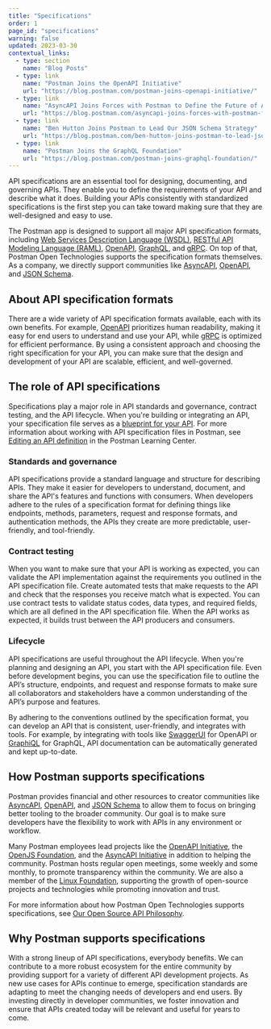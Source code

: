 ```yaml
---
title: "Specifications"
order: 1
page_id: "specifications"
warning: false
updated: 2023-03-30
contextual_links:
  - type: section
    name: "Blog Posts"
  - type: link
    name: "Postman Joins the OpenAPI Initiative"
    url: "https://blog.postman.com/postman-joins-openapi-initiative/"
  - type: link
    name: "AsyncAPI Joins Forces with Postman to Define the Future of APIs"
    url: "https://blog.postman.com/asyncapi-joins-forces-with-postman-future-of-apis/"
  - type: link
    name: "Ben Hutton Joins Postman to Lead Our JSON Schema Strategy"
    url: "https://blog.postman.com/ben-hutton-joins-postman-to-lead-json-schema-strategy/"
  - type: link
    name: "Postman Joins the GraphQL Foundation"
    url: "https://blog.postman.com/postman-joins-graphql-foundation/"
---
```


API specifications are an essential tool for designing, documenting, and governing APIs. They enable you to define the requirements of your API and describe what it does. Building your APIs consistently with standardized specifications is the first step you can take toward making sure that they are well-designed and easy to use.

The Postman app is designed to support all major API specification formats, including [Web Services Description Language (WSDL)](https://www.w3.org/TR/wsdl/), [RESTful API Modeling Language (RAML)](https://github.com/raml-org/raml-spec/blob/master/versions/raml-10/raml-10.md), [OpenAPI](https://spec.openapis.org/oas/latest.html), [GraphQL](https://spec.graphql.org/October2021/), and [gRPC](https://github.com/grpc/grpc/blob/master/doc/PROTOCOL-HTTP2.md). On top of that, Postman Open Technologies supports the specification formats themselves. As a company, we directly support communities like [AsyncAPI](https://www.asyncapi.com/community), [OpenAPI](https://www.openapis.org/), and [JSON Schema](https://json-schema.org/#about-our-community).

## About API specification formats

There are a wide variety of API specification formats available, each with its own benefits. For example, [OpenAPI](https://spec.openapis.org/oas/latest.html) prioritizes human readability, making it easy for end users to understand and use your API, while [gRPC](https://github.com/grpc/grpc/blob/master/doc/PROTOCOL-HTTP2.md) is optimized for efficient performance. By using a consistent approach and choosing the right specification for your API, you can make sure that the design and development of your API are scalable, efficient, and well-governed.

## The role of API specifications

Specifications play a major role in API standards and governance, contract testing, and the API lifecycle. When you're building or integrating an API, your specification file serves as a [blueprint for your API](https://medium.com/better-practices/api-specifications-d87588ac874). For more information about working with API specification files in Postman, see [Editing an API definition](https://learning.postman.com/docs/designing-and-developing-your-api/developing-an-api/defining-an-api/) in the Postman Learning Center.

### Standards and governance

API specifications provide a standard language and structure for describing APIs. They make it easier for developers to understand, document, and share the API's features and functions with consumers. When developers adhere to the rules of a specification format for defining things like endpoints, methods, parameters, request and response formats, and authentication methods, the APIs they create are more predictable, user-friendly, and tool-friendly.

### Contract testing

When you want to make sure that your API is working as expected, you can validate the API implementation against the requirements you outlined in the API specification file. Create automated tests that make requests to the API and check that the responses you receive match what is expected. You can use contract tests to validate status codes, data types, and required fields, which are all defined in the API specification file. When the API works as expected, it builds trust between the API producers and consumers.

### Lifecycle

API specifications are useful throughout the API lifecycle. When you're planning and designing an API, you start with the API specification file. Even before development begins, you can use the specification file to outline the API’s structure, endpoints, and request and response formats to make sure all collaborators and stakeholders have a common understanding of the API’s purpose and features.

By adhering to the conventions outlined by the specification format, you can develop an API that is consistent, user-friendly, and integrates with tools. For example, by integrating with tools like [SwaggerUI](https://swagger.io/tools/swagger-ui/) for OpenAPI or [GraphiQL](https://github.com/graphql/graphiql/tree/main/packages/graphiql) for GraphQL, API documentation can be automatically generated and kept up-to-date.

## How Postman supports specifications

Postman provides financial and other resources to creator communities like [AsyncAPI](https://www.asyncapi.com/community), [OpenAPI](https://www.openapis.org/), and [JSON Schema](https://json-schema.org/#about-our-community) to allow them to focus on bringing better tooling to the broader community. Our goal is to make sure developers have the flexibility to work with APIs in any environment or workflow.

Many Postman employees lead projects like the [OpenAPI Initiative](https://www.openapis.org/), the [OpenJS Foundation](https://openjsf.org/), and the [AsyncAPI Initiative](https://www.asyncapi.com/) in addition to helping the community. Postman hosts regular open meetings, some weekly and some monthly, to promote transparency within the community. We are also a member of the [Linux Foundation](https://www.linuxfoundation.org/), supporting the growth of open-source projects and technologies while promoting innovation and trust.

For more information about how Postman Open Technologies supports specifications, see [Our Open Source API Philosophy](https://www.postman.com/company/open-philosophy/).

## Why Postman supports specifications

With a strong lineup of API specifications, everybody benefits. We can contribute to a more robust ecosystem for the entire community by providing support for a variety of different API development projects. As new use cases for APIs continue to emerge, specification standards are adapting to meet the changing needs of developers and end users. By investing directly in developer communities, we foster innovation and ensure that APIs created today will be relevant and useful for years to come.
